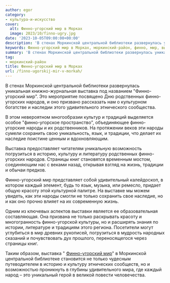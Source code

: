 ```yaml
---
author: egor
category:
- культура-и-искусство
cover:
  alt: Финно-угорский мир в Морках
  image: 2023/10/finno-ugry.jpg
date: '2023-10-05T09:00:00+00:00'
description: 'В стенах Моркинской центральной библиотеки развернулась уникальная книжно-журнальная выставка под названием "Финно-угорский мир". Это мероприятие...'
keywords: Финно-угорский мир в Морках, моркинский-район, финно, мир, выставка, угорский, народы, только, моркинской, центральной, это, родственных, угорских, народов, оно, удивительного, сохранить
summary: 'В стенах Моркинской центральной библиотеки развернулась уникальная книжно-журнальная выставка под названием "Финно-угорский мир". Это мероприятие...'
tag:
- моркинский-район
title: Финно-угорский мир в Морках
url: /finno-ugorskij-mir-v-morkah/
---
```


В стенах Моркинской центральной библиотеки развернулась уникальная книжно-журнальная выставка под названием "Финно-угорский мир". Это мероприятие посвящено Дню родственных финно-угорских народов, и оно призвано рассказать нам о культурном богатстве и наследии этого удивительного этнического сообщества.

В этом невероятном многообразии культур и традиций выделяется особое "финно-угорское пространство", объединяющее финно-угорские народы и их родственников. На протяжении веков эти народы сумели сохранить свою уникальность, язык, и традиции, что делает их наследие поистине ценным и вдохновляющим.

Выставка предоставляет читателям уникальную возможность погрузиться в историю, культуру и литературу родственных финно-угорских народов. Страницы книг становятся временным мостом, соединяющим нас с веками назад, открывая взгляд на жизнь, традиции и обычаи предков.

Финно-угорский мир представляет собой удивительный калейдоскоп, в котором каждый элемент, будь то язык, музыка, или ремесло, придает общую красоту этой культурной палитре. На выставке мы можем увидеть, как эти народы смогли не только сохранить свое наследие, но и как оно прочно влияет на их современную жизнь.

Одним из ключевых аспектов выставки является ее образовательная составляющая. Она призвана не только раскрывать красоту и многогранность финно-угорской культуры, но и расширять знания по истории, литературе и традициям этого региона. Посетители могут углубиться в мир древних рукописей, погрузиться в мудрость народных сказаний и почувствовать дух прошлого, переносящегося через страницы книг.

Таким образом, выставка " [Финно-угорский мир](/kraski-i-ritmy-finno-ugorii-vystavka-konczert/)" в Моркинской центральной библиотеке становится не только чудесным путеводителем в историю и культуру этнических сообществ, но и возможностью проникнуть в глубины удивительного мира, где каждый народ – это уникальный герой в великой повести человечества.